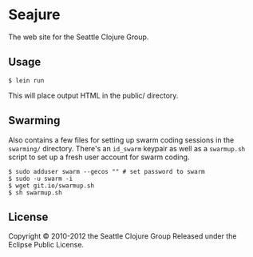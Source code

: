 # Seajure

The web site for the Seattle Clojure Group.

## Usage

    $ lein run

This will place output HTML in the public/ directory.

## Swarming

Also contains a few files for setting up swarm coding sessions in the
`swarming/` directory. There's an `id_swarm` keypair as well as a
`swarmup.sh` script to set up a fresh user account for swarm coding.

    $ sudo adduser swarm --gecos "" # set password to swarm
    $ sudo -u swarm -i
    $ wget git.io/swarmup.sh
    $ sh swarmup.sh

## License

Copyright © 2010-2012 the Seattle Clojure Group
Released under the Eclipse Public License.
